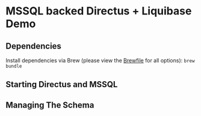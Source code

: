 # MSSQL backed Directus + Liquibase Demo

## Dependencies
Install dependencies via Brew (please view the [Brewfile](Brewfile) for all options):
`brew bundle`

## Starting Directus and MSSQL

## Managing The Schema



